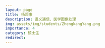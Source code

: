 ```yaml
---
layout: page
title: 杨郑康
description: 语义通信、医学图像处理
img: assets/img/students/ZhengkangYang.png
importance: 4
category: 硕士生
redirect:
---
```

